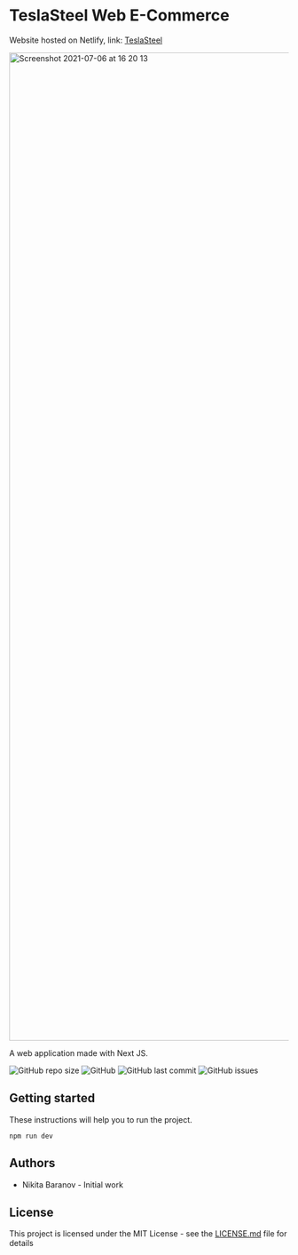 # TeslaSteel Web E-Commerce

Website hosted on Netlify, link:
[TeslaSteel](https://teslasteel.vercel.app)

<img width="1780" alt="Screenshot 2021-07-06 at 16 20 13" src="https://user-images.githubusercontent.com/39880364/124607040-213bb380-de76-11eb-8099-54ff08ab79bc.png">

A web application made with Next JS.

![GitHub repo size](https://img.shields.io/github/repo-size/nikmace/teslasteel)
![GitHub](https://img.shields.io/github/license/nikmace/teslasteel?color=brightgreen)
![GitHub last commit](https://img.shields.io/github/last-commit/nikmace/teslasteel?color=yellow&logo=JavaScript)
![GitHub issues](https://img.shields.io/github/issues/nikmace/teslasteel?color=important&logo=Visual%20Studio)

## Getting started
These instructions will help you to run the project. 
```
npm run dev
```

## Authors
- Nikita Baranov - Initial work

## License
This project is licensed under the MIT License - see the [LICENSE.md](https://github.com/nikmace/teslasteel/blob/master/LICENSE) file for details

